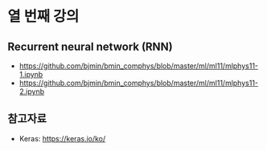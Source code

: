 # 열 번째 강의

## Recurrent neural network (RNN)

* https://github.com/bjmin/bmin_comphys/blob/master/ml/ml11/mlphys11-1.ipynb
* https://github.com/bjmin/bmin_comphys/blob/master/ml/ml11/mlphys11-2.ipynb

## 참고자료
* Keras: https://keras.io/ko/

